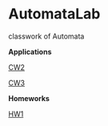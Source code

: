 # AutomataLab
classwork of Automata

<b>Applications</b>

[CW2](https://meryem-ezber.github.io/AutomataLab/CW2/NfaAndDfa.html)

[CW3](https://meryem-ezber.github.io/AutomataLab/CW3/RegExp.html)

<b>Homeworks</b>

[HW1](https://meryem-ezber.github.io/AutomataLab/HW1/RegExp.html)
